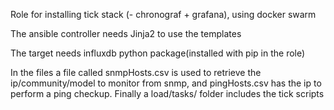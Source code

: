 Role for installing tick stack (- chronograf + grafana), using docker swarm


The ansible controller needs Jinja2 to use the templates

The target needs influxdb python package(installed with pip in the role)

In the files a file called snmpHosts.csv is used to retrieve the ip/community/model to monitor from snmp, and pingHosts.csv has the ip to perform a ping checkup. Finally a load/tasks/ folder includes the tick scripts
